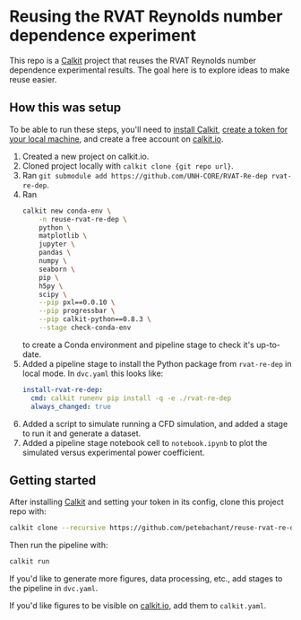# Reusing the RVAT Reynolds number dependence experiment

This repo is a
[Calkit](https://github.com/calkit/calkit)
project that
reuses the RVAT Reynolds number dependence experimental results.
The goal here is to explore ideas to make reuse easier.

## How this was setup

To be able to run these steps,
you'll need to
[install Calkit](https://github.com/calkit/calkit?tab=readme-ov-file#installation),
[create a token for your local machine](https://github.com/calkit/calkit?tab=readme-ov-file#cloud-integration),
and create a free account on [calkit.io](https://calkit.io).

1. Created a new project on calkit.io.
1. Cloned project locally with `calkit clone {git repo url}`.
1. Ran `git submodule add https://github.com/UNH-CORE/RVAT-Re-dep rvat-re-dep`.
1. Ran
    ```sh
    calkit new conda-env \
        -n reuse-rvat-re-dep \
        python \
        matplotlib \
        jupyter \
        pandas \
        numpy \
        seaborn \
        pip \
        h5py \
        scipy \
        --pip pxl==0.0.10 \
        --pip progressbar \
        --pip calkit-python==0.8.3 \
        --stage check-conda-env
    ```
   to create a Conda environment and pipeline stage to check it's up-to-date.
1. Added a pipeline stage to install the Python package from `rvat-re-dep`
   in local mode. In `dvc.yaml` this looks like:
    ```yaml
    install-rvat-re-dep:
      cmd: calkit runenv pip install -q -e ./rvat-re-dep
      always_changed: true
    ```
1. Added a script to simulate running a CFD simulation, and added a stage to
   run it and generate a dataset.
1. Added a pipeline stage notebook cell to `notebook.ipynb` to plot the
   simulated versus experimental power coefficient.

## Getting started

After installing [Calkit](https://github.com/calkit/calkit) and
setting your token in its config,
clone this project repo with:

```sh
calkit clone --recursive https://github.com/petebachant/reuse-rvat-re-dep
```

Then run the pipeline with:

```sh
calkit run
```

If you'd like to generate more figures,
data processing, etc.,
add stages to the pipeline in `dvc.yaml`.

If you'd like figures to be visible on [calkit.io](https://calkit.io),
add them to `calkit.yaml`.
